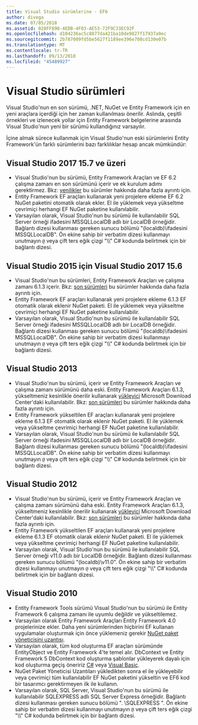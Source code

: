 ```yaml
---
title: Visual Studio sürümlerine - EF6
author: divega
ms.date: 07/05/2018
ms.assetid: 028FF890-4EDB-4F03-AE53-72F9C33EC92F
ms.openlocfilehash: d104236ac5c8877da421ba10de9827f17937a9ec
ms.sourcegitcommit: 2b787009fd5be5627f1189ee396e708cd130e07b
ms.translationtype: MT
ms.contentlocale: tr-TR
ms.lasthandoff: 09/13/2018
ms.locfileid: "45489927"
---
```

# <a name="visual-studio-releases"></a>Visual Studio sürümleri

Visual Studio'nun en son sürümü, .NET, NuGet ve Entity Framework için en yeni araçlara içerdiği için her zaman kullanılması önerilir.
Aslında, çeşitli örnekleri ve izlenecek yollar için Entity Framework belgelerine arasında Visual Studio'nun yeni bir sürümü kullandığınız varsayılır.

İçine almak sürece kullanmak için Visual Studio'nun eski sürümlerini Entity Framework'ün farklı sürümlerini bazı farklılıklar hesap ancak mümkündür:

## <a name="visual-studio-2017-157-and-newer"></a>Visual Studio 2017 15.7 ve üzeri

- Visual Studio'nun bu sürümü, Entity Framework Araçları ve EF 6.2 çalışma zamanı en son sürümünü içerir ve ek kurulum adımı gerektirmez.
Bkz: [yenilikler](~/ef6/what-is-new/index.md) bu sürümler hakkında daha fazla ayrıntı için.
- Entity Framework EF araçları kullanarak yeni projelere ekleme EF 6.2 NuGet paketini otomatik olarak ekler.
El ile yüklemek veya yükseltme çevrimiçi herhangi EF NuGet paketine kullanılabilir.
- Varsayılan olarak, Visual Studio'nun bu sürümü ile kullanılabilir SQL Server örneği ifadesini MSSQLLocalDB adlı bir LocalDB örneğidir.
Bağlantı dizesi kullanması gereken sunucu bölümü "(localdb)\\ifadesini MSSQLLocalDB".
Ön ekine sahip bir verbatim dizesi kullanmayı unutmayın `@` veya çift ters eğik çizgi "\\\\" C# kodunda belirtmek için bir bağlantı dizesi.  


## <a name="visual-studio-2015-to-visual-studio-2017-156"></a>Visual Studio 2015 için Visual Studio 2017 15.6

- Visual Studio'nun bu sürümleri, Entity Framework Araçları ve çalışma zamanı 6.1.3 içerir.
Bkz: [son sürümleri](~/ef6/what-is-new/past-releases.md#ef-613) bu sürümler hakkında daha fazla ayrıntı için.
- Entity Framework EF araçları kullanarak yeni projelere ekleme 6.1.3 EF otomatik olarak eklenir NuGet paketi.
El ile yüklemek veya yükseltme çevrimiçi herhangi EF NuGet paketine kullanılabilir.
- Varsayılan olarak, Visual Studio'nun bu sürümü ile kullanılabilir SQL Server örneği ifadesini MSSQLLocalDB adlı bir LocalDB örneğidir.
Bağlantı dizesi kullanması gereken sunucu bölümü "(localdb)\\ifadesini MSSQLLocalDB".
Ön ekine sahip bir verbatim dizesi kullanmayı unutmayın `@` veya çift ters eğik çizgi "\\\\" C# kodunda belirtmek için bir bağlantı dizesi.  


## <a name="visual-studio-2013"></a>Visual Studio 2013
- Visual Studio'nun bu sürümü, içerir ve Entity Framework Araçları ve çalışma zamanı sürümünü daha eski.
Entity Framework Araçları 6.1.3, yükseltmeniz kesinlikle önerilir kullanarak [yükleyici](https://www.microsoft.com/en-us/download/details.aspx?id=40762) Microsoft Download Center'daki kullanılabilir.
Bkz: [son sürümleri](~/ef6/what-is-new/past-releases.md#ef-613) bu sürümler hakkında daha fazla ayrıntı için.
- Entity Framework yükseltilen EF araçları kullanarak yeni projelere ekleme 6.1.3 EF otomatik olarak eklenir NuGet paketi.
El ile yüklemek veya yükseltme çevrimiçi herhangi EF NuGet paketine kullanılabilir.
- Varsayılan olarak, Visual Studio'nun bu sürümü ile kullanılabilir SQL Server örneği ifadesini MSSQLLocalDB adlı bir LocalDB örneğidir.
Bağlantı dizesi kullanması gereken sunucu bölümü "(localdb)\\ifadesini MSSQLLocalDB".
Ön ekine sahip bir verbatim dizesi kullanmayı unutmayın `@` veya çift ters eğik çizgi "\\\\" C# kodunda belirtmek için bir bağlantı dizesi.  

## <a name="visual-studio-2012"></a>Visual Studio 2012

- Visual Studio'nun bu sürümü, içerir ve Entity Framework Araçları ve çalışma zamanı sürümünü daha eski.
Entity Framework Araçları 6.1.3, yükseltmeniz kesinlikle önerilir kullanarak [yükleyici](https://www.microsoft.com/en-us/download/details.aspx?id=40762) Microsoft Download Center'daki kullanılabilir.
Bkz: [son sürümleri](~/ef6/what-is-new/past-releases.md#ef-613) bu sürümler hakkında daha fazla ayrıntı için.
- Entity Framework yükseltilen EF araçları kullanarak yeni projelere ekleme 6.1.3 EF otomatik olarak eklenir NuGet paketi.
El ile yüklemek veya yükseltme çevrimiçi herhangi EF NuGet paketine kullanılabilir.
- Varsayılan olarak, Visual Studio'nun bu sürümü ile kullanılabilir SQL Server örneği v11.0 adlı bir LocalDB örneğidir.
Bağlantı dizesi kullanması gereken sunucu bölümü "(localdb)\\v11.0".
Ön ekine sahip bir verbatim dizesi kullanmayı unutmayın `@` veya çift ters eğik çizgi "\\\\" C# kodunda belirtmek için bir bağlantı dizesi.  

## <a name="visual-studio-2010"></a>Visual Studio 2010

- Entity Framework Tools sürümü Visual Studio'nun bu sürümü ile Entity Framework 6 çalışma zamanı ile uyumlu değildir ve yükseltilemez.
- Varsayılan olarak Entity Framework Araçları Entity Framework 4.0 projelerinize ekler.
Daha yeni sürümlerinden hiçbirini EF kullanan uygulamalar oluşturmak için önce yüklemeniz gerekir [NuGet paket yöneticisini uzantısı](https://marketplace.visualstudio.com/items?itemName=NuGetTeam.NuGetPackageManager).
- Varsayılan olarak, tüm kod oluşturma EF araçları sürümünde EntityObject ve Entity Framework 4'te temel alır.
DbContext ve Entity Framework 5 DbContext kod oluşturma şablonlar yükleyerek dayalı için kod oluşturma geçiş öneririz [C#](https://marketplace.visualstudio.com/items?itemName=EntityFrameworkTeam.EF5xDbContextGeneratorforC) veya [Visual Basic](https://marketplace.visualstudio.com/items?itemName=EntityFrameworkTeam.EF5xDbContextGeneratorforVBNET).
- NuGet Paket Yöneticisi Uzantıları yükledikten sonra el ile yükleyebilir veya çevrimiçi tüm kullanılabilir EF NuGet paketini yükseltin ve EF6 kod bir tasarımcı gerektirmeyen ilk ile kullanın.
- Varsayılan olarak, SQL Server, Visual Studio'nun bu sürümü ile kullanılabilir SQLEXPRESS adlı SQL Server Express örneğidir.
Bağlantı dizesi kullanması gereken sunucu bölümü ". \\SQLEXPRESS ".
Ön ekine sahip bir verbatim dizesi kullanmayı unutmayın `@` veya çift ters eğik çizgi "\\\\" C# kodunda belirtmek için bir bağlantı dizesi.
